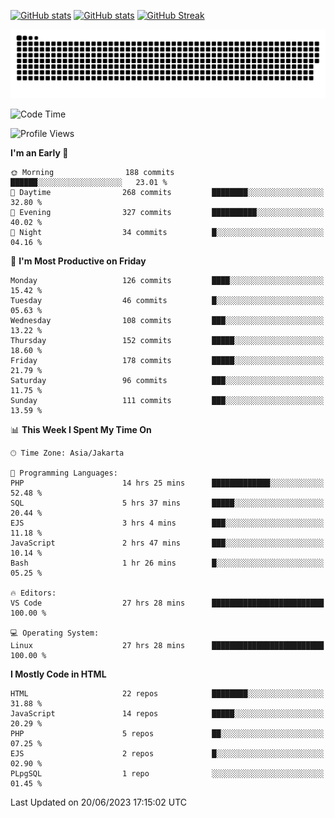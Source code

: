 [![GitHub stats](https://github-readme-stats.vercel.app/api?username=aurelioklv&card_width=500&show_icons=true&rank_icon=github&theme=solarized-dark#gh-dark-mode-only)](https://github.com/anuraghazra/github-readme-stats#gh-dark-mode-only)
[![GitHub stats](https://github-readme-stats.vercel.app/api?username=aurelioklv&card_width=500&show_icons=true&rank_icon=github&theme=buefy#gh-light-mode-only)](https://github.com/anuraghazra/github-readme-stats#gh-light-mode-only)
[![GitHub Streak](https://streak-stats.demolab.com/?user=aurelioklv&card_width=336&theme=solarized-dark)](https://git.io/streak-stats)

<picture>
  <source media="(prefers-color-scheme: dark)" srcset="https://raw.githubusercontent.com/aurelioklv/aurelioklv/snake-output/github-contribution-grid-snake-dark.svg">
  <source media="(prefers-color-scheme: light)" srcset="https://raw.githubusercontent.com/aurelioklv/aurelioklv/snake-output/github-contribution-grid-snake.svg">
  <img alt="github contribution grid snake animation" src="https://raw.githubusercontent.com/aurelioklv/aurelioklv/snake-output/github-contribution-grid-snake.svg">
</picture>

<!--START_SECTION:waka-->
![Code Time](http://img.shields.io/badge/Code%20Time-72%20hrs%2033%20mins-blue)

![Profile Views](http://img.shields.io/badge/Profile%20Views-156-blue)

**I'm an Early 🐤** 

```text
🌞 Morning                188 commits         ██████░░░░░░░░░░░░░░░░░░░   23.01 % 
🌆 Daytime                268 commits         ████████░░░░░░░░░░░░░░░░░   32.80 % 
🌃 Evening                327 commits         ██████████░░░░░░░░░░░░░░░   40.02 % 
🌙 Night                  34 commits          █░░░░░░░░░░░░░░░░░░░░░░░░   04.16 % 
```
📅 **I'm Most Productive on Friday** 

```text
Monday                   126 commits         ████░░░░░░░░░░░░░░░░░░░░░   15.42 % 
Tuesday                  46 commits          █░░░░░░░░░░░░░░░░░░░░░░░░   05.63 % 
Wednesday                108 commits         ███░░░░░░░░░░░░░░░░░░░░░░   13.22 % 
Thursday                 152 commits         █████░░░░░░░░░░░░░░░░░░░░   18.60 % 
Friday                   178 commits         █████░░░░░░░░░░░░░░░░░░░░   21.79 % 
Saturday                 96 commits          ███░░░░░░░░░░░░░░░░░░░░░░   11.75 % 
Sunday                   111 commits         ███░░░░░░░░░░░░░░░░░░░░░░   13.59 % 
```


📊 **This Week I Spent My Time On** 

```text
🕑︎ Time Zone: Asia/Jakarta

💬 Programming Languages: 
PHP                      14 hrs 25 mins      █████████████░░░░░░░░░░░░   52.48 % 
SQL                      5 hrs 37 mins       █████░░░░░░░░░░░░░░░░░░░░   20.44 % 
EJS                      3 hrs 4 mins        ███░░░░░░░░░░░░░░░░░░░░░░   11.18 % 
JavaScript               2 hrs 47 mins       ███░░░░░░░░░░░░░░░░░░░░░░   10.14 % 
Bash                     1 hr 26 mins        █░░░░░░░░░░░░░░░░░░░░░░░░   05.25 % 

🔥 Editors: 
VS Code                  27 hrs 28 mins      █████████████████████████   100.00 % 

💻 Operating System: 
Linux                    27 hrs 28 mins      █████████████████████████   100.00 % 
```

**I Mostly Code in HTML** 

```text
HTML                     22 repos            ████████░░░░░░░░░░░░░░░░░   31.88 % 
JavaScript               14 repos            █████░░░░░░░░░░░░░░░░░░░░   20.29 % 
PHP                      5 repos             ██░░░░░░░░░░░░░░░░░░░░░░░   07.25 % 
EJS                      2 repos             █░░░░░░░░░░░░░░░░░░░░░░░░   02.90 % 
PLpgSQL                  1 repo              ░░░░░░░░░░░░░░░░░░░░░░░░░   01.45 % 
```




 Last Updated on 20/06/2023 17:15:02 UTC
<!--END_SECTION:waka-->
